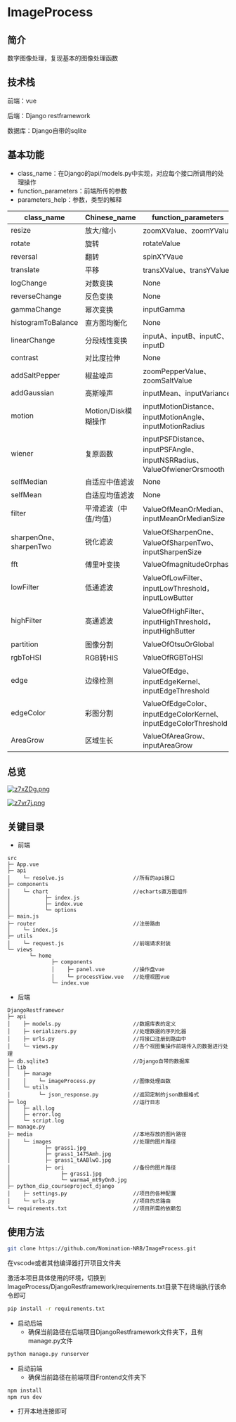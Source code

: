 # ImageProcess
## 简介

数字图像处理，复现基本的图像处理函数

## 技术栈

前端：vue

后端：Django restframework

数据库：Django自带的sqlite

## 基本功能

- class_name：在Django的api/models.py中实现，对应每个接口所调用的处理操作
- function_parameters：前端所传的参数
- parameters_help：参数，类型的解释

| class_name             | Chinese_name          | function_parameters                                          | parameters_help                                              |
| ---------------------- | --------------------- | ------------------------------------------------------------ | ------------------------------------------------------------ |
| resize                 | 放大/缩小             | zoomXValue、zoomYValue                                       | x,y轴变化倍率                                                |
| rotate                 | 旋转                  | rotateValue                                                  | 角度（-180到180）                                             |
| reversal               | 翻转                  | spinXYVaue                                                   | 翻转，字符串（X/Y）                                          |
| translate              | 平移                  | transXValue、transYValue                                     | x,y轴偏移（%）                                               |
| logChange              | 对数变换              | None                                                         | None                                                         |
| reverseChange          | 反色变换              | None                                                         | None                                                         |
| gammaChange            | 幂次变换              | inputGamma                                                   | 数值（0到10）                                                 |
| histogramToBalance     | 直方图均衡化          | None                                                         | None                                                         |
| linearChange           | 分段线性变换          | inputA、inputB、inputC、inputD                               | 数值（0到255）                                                |
| contrast               | 对比度拉伸            | None                                                         | None                                                         |
| addSaltPepper          | 椒盐噪声              | zoomPepperValue、zoomSaltValue                               | 数值比例（0.001到1）                                          |
| addGaussian            | 高斯噪声              | inputMean、inputVariance                                     | 数值（0到1）                                                  |
| motion                 | Motion/Disk模糊操作   | inputMotionDistance、inputMotionAngle、inputMotionRadius     | 距离（0到255）角度（0到360）                                   |
| wiener                 | 复原函数              | inputPSFDistance、inputPSFAngle、inputNSRRadius、ValueOfwienerOrsmooth | 数值，数值，数值，字符串（wiener/smooth）                    |
| selfMedian             | 自适应中值滤波        | None                                                         | None                                                         |
| selfMean               | 自适应均值滤波        | None                                                         | None                                                         |
| filter                 | 平滑滤波（中值/均值） | ValueOfMeanOrMedian、inputMeanOrMedianSize                   | 字符串（mean/median）数值（0到10）                            |
| sharpenOne、sharpenTwo | 锐化滤波              | ValueOfSharpenOne、ValueOfSharpenTwo、inputSharpenSize       | 字符串（Roberts/Prewitt）字符串（Sobel/LoG/Laplace）数值（0到10） |
| fft                    | 傅里叶变换            | ValueOfmagnitudeOrphase                                      | 字符串（magnitude/phase）                                    |
| lowFilter              | 低通滤波              | ValueOfLowFilter、inputLowThreshold，inputLowButter          | 字符串（ideal/butterworth/gaussian）数值（0到200）数值（0到200） |
| highFilter             | 高通滤波              | ValueOfHighFilter、inputHighThreshold，inputHighButter       | 字符串（idealHigh/butterworthHigh/gaussianHigh）数值（0到200）数值（0到200） |
| partition              | 图像分割              | ValueOfOtsuOrGlobal                                          | 字符串（Otsu/Global）                                        |
| rgbToHSI               | RGB转HIS              | ValueOfRGBToHSI                                              | 字符串（H/S/I/HSI）                                          |
| edge                   | 边缘检测              | ValueOfEdge、inputEdgeKernel、inputEdgeThreshold             | 字符串（Sobel/LoG/Laplace）数值、数值                        |
| edgeColor              | 彩图分割              | ValueOfEdgeColor、inputEdgeColorKernel、inputEdgeColorThreshold | 字符串（Sobel/LoG/Laplace）数值、数值                        |
| AreaGrow               | 区域生长              | ValueOfAreaGrow、inputAreaGrow                               | 字符串（AreaGrow）数值                                       |

## 总览

[![z7xZDg.png](https://s1.ax1x.com/2022/12/16/z7xZDg.png)](https://imgse.com/i/z7xZDg)

[![z7vr7j.png](https://s1.ax1x.com/2022/12/16/z7vr7j.png)](https://imgse.com/i/z7vr7j)

## 关键目录

- 前端

```
src
├─ App.vue
├─ api
│    └─ resolve.js						//所有的api接口
├─ components
│    └─ chart							//echarts直方图组件
│           ├─ index.js
│           ├─ index.vue
│           └─ options
├─ main.js
├─ router								//注册路由
│    └─ index.js
├─ utils
│    └─ request.js						//前端请求封装
└─ views
       └─ home
              ├─ components
              │    ├─ panel.vue			//操作盘vue
              │    └─ processView.vue	//处理视图vue
              └─ index.vue
```



- 后端

```
DjangoRestframewor
├─ api
│    ├─ models.py						//数据库表的定义
│    ├─ serializers.py					//处理数据的序列化器
│    ├─ urls.py							//将接口注册到路由中
│    └─ views.py						//各个视图集操作前端传入的数据进行处理
├─ db.sqlite3							//Django自带的数据库
├─ lib
│    ├─ manage
│    │    └─ imageProcess.py			//图像处理函数
│    └─ utils
│         └─ json_response.py			//返回定制的json数据格式
├─ log									//运行日志
│    ├─ all.log
│    ├─ error.log
│    └─ script.log
├─ manage.py
├─ media								//本地存放的图片路径
│    └─ images							//处理的图片路径
│           ├─ grass1.jpg
│           ├─ grass1_1475Amh.jpg
│           ├─ grass1_tAABlwO.jpg
│           ├─ ori						//备份的图片路径
│                ├─ grass1.jpg
│                └─ warma4_mt9yOn0.jpg
├─ python_dip_courseproject_django
│    ├─ settings.py 					//项目的各种配置
│    └─ urls.py							//项目的总路由
└─ requirements.txt						//项目所需的依赖包
```



## 使用方法

```bash
git clone https://github.com/Nomination-NRB/ImageProcess.git
```

在vscode或者其他编译器打开项目文件夹

激活本项目具体使用的环境，切换到ImageProcess/DjangoRestframework/requirements.txt目录下在终端执行该命令即可

```bash
pip install -r requirements.txt
```

- 启动后端
  - 确保当前路径在后端项目DjangoRestframework文件夹下，且有manage.py文件

```bash
python manage.py runserver
```

- 启动前端
  - 确保当前路径在前端项目Frontend文件夹下

```bash
npm install
npm run dev
```

- 打开本地连接即可
